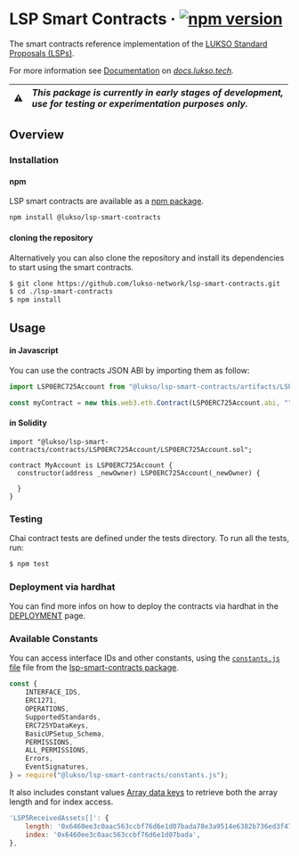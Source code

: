 # LSP Smart Contracts &middot; [![npm version](https://img.shields.io/npm/v/@lukso/lsp-smart-contracts.svg?style=flat)](https://www.npmjs.com/package/@lukso/lsp-smart-contracts) 

The smart contracts reference implementation of the [LUKSO Standard Proposals (LSPs)](https://github.com/lukso-network/LIPs/tree/main/LSPs).

For more information see [Documentation](https://docs.lukso.tech/standards/smart-contracts/introduction) on *[docs.lukso.tech](https://docs.lukso.tech/standards/introduction).*

| :warning: | _This package is currently in early stages of development,<br/> use for testing or experimentation purposes only._ |
| :-------: | :----------------------------------------------------------------------------------------------------------------- |

## **Overview**

### Installation

#### npm

LSP smart contracts are available as a [npm package](https://www.npmjs.com/package/@lukso/lsp-smart-contracts).

```bash
npm install @lukso/lsp-smart-contracts
```

#### cloning the repository

Alternatively you can also clone the repository and install its dependencies to start using the smart contracts.

```bash
$ git clone https://github.com/lukso-network/lsp-smart-contracts.git
$ cd ./lsp-smart-contracts
$ npm install
```

## Usage

#### in Javascript

You can use the contracts JSON ABI by importing them as follow:

```javascript
import LSP0ERC725Account from "@lukso/lsp-smart-contracts/artifacts/LSP0ERC725Account.json";

const myContract = new this.web3.eth.Contract(LSP0ERC725Account.abi, "", defaultOptions);
```

#### in Solidity

```sol
import "@lukso/lsp-smart-contracts/contracts/LSP0ERC725Account/LSP0ERC725Account.sol";

contract MyAccount is LSP0ERC725Account {
  constructor(address _newOwner) LSP0ERC725Account(_newOwner) {
    
  }
}
```


### Testing
Chai contract tests are defined under the tests directory. To run all the tests, run:

```bash
$ npm test
```


### Deployment via hardhat

You can find more infos on how to deploy the contracts via hardhat in the [DEPLOYMENT](./DEPLOYMENT.md) page.

### Available Constants

You can access interface IDs and other constants, using the [`constants.js` file](https://github.com/lukso-network/lsp-smart-contracts/blob/main/constants.js) file from the [lsp-smart-contracts package](https://www.npmjs.com/package/@lukso/lsp-smart-contracts).


```js
const {
    INTERFACE_IDS,
    ERC1271,
    OPERATIONS,
    SupportedStandards,
    ERC725YDataKeys,
    BasicUPSetup_Schema,
    PERMISSIONS,
    ALL_PERMISSIONS,
    Errors,
    EventSignatures,
} = require("@lukso/lsp-smart-contracts/constants.js");
```

It also includes constant values [Array data keys](https://github.com/lukso-network/LIPs/blob/main/LSPs/LSP-2-ERC725YJSONSchema.md#Array) to retrieve both the array length and for index access.

```js
'LSP5ReceivedAssets[]': {
    length: '0x6460ee3c0aac563ccbf76d6e1d07bada78e3a9514e6382b736ed3f478ab7b90b',
    index: '0x6460ee3c0aac563ccbf76d6e1d07bada',
},
```